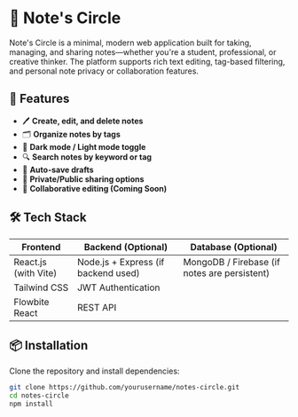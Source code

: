 # 📝 Note's Circle

Note's Circle is a minimal, modern web application built for taking, managing, and sharing notes—whether you're a student, professional, or creative thinker. The platform supports rich text editing, tag-based filtering, and personal note privacy or collaboration features.


## 🚀 Features

- 🖊️ **Create, edit, and delete notes**
- 🗂️ **Organize notes by tags**
- 🌙 **Dark mode / Light mode toggle**
- 🔍 **Search notes by keyword or tag**
- 🧠 **Auto-save drafts**
- 🔐 **Private/Public sharing options**
- 👥 **Collaborative editing (Coming Soon)**

## 🛠️ Tech Stack

| Frontend        | Backend (Optional)    | Database (Optional) |
|----------------|-----------------------|----------------------|
| React.js (with Vite) | Node.js + Express (if backend used) | MongoDB / Firebase (if notes are persistent) |
| Tailwind CSS   | JWT Authentication    |                     |
| Flowbite React | REST API              |                     |

## 📦 Installation

Clone the repository and install dependencies:

```bash
git clone https://github.com/yourusername/notes-circle.git
cd notes-circle
npm install

